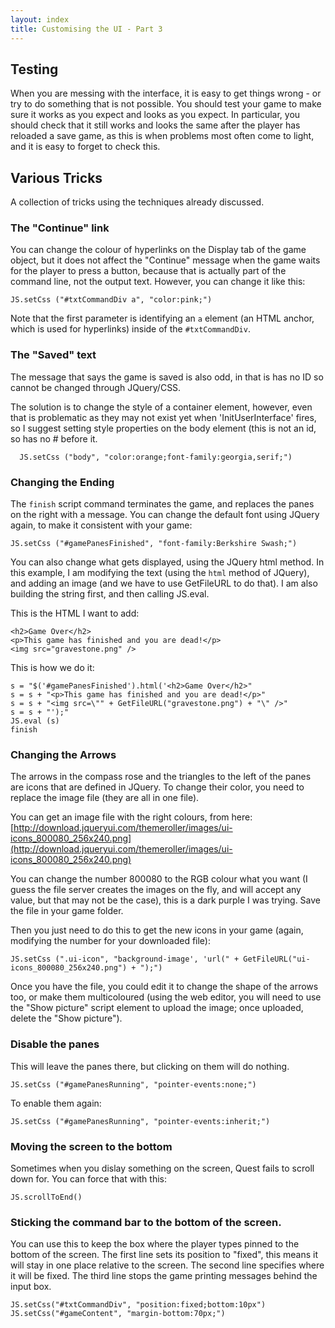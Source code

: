 ```yaml
---
layout: index
title: Customising the UI - Part 3
---
```


Testing
-------

When you are messing with the interface, it is easy to get things wrong - or try to do something that is not possible. You should test your game to make sure it works as you expect and looks as you expect. In particular, you should check that it still works and looks the same after the player has reloaded a save game, as this is when problems most often come to light, and it is easy to forget to check this.


Various Tricks
--------------

A collection of tricks using the techniques already discussed.


### The "Continue" link

You can change the colour of hyperlinks on the Display tab of the game object, but it does not affect the "Continue" message when the game waits for the player to press a button, because that is actually part of the command line, not the output text. However, you can change it like this:

```
JS.setCss ("#txtCommandDiv a", "color:pink;")
```

Note that the first parameter is identifying an `a` element (an HTML anchor, which is used for hyperlinks) inside of the `#txtCommandDiv`.


### The "Saved" text

The message that says the game is saved is also odd, in that is has no ID so cannot be changed through JQuery/CSS.

The solution is to change the style of a container element, however, even that is problematic as they may not exist yet when 'InitUserInterface' fires, so I suggest setting style properties on the body element (this is not an id, so has no # before it.

```
  JS.setCss ("body", "color:orange;font-family:georgia,serif;")
```

### Changing the Ending

The `finish` script command terminates the game, and replaces the panes on the right with a message. You can change the default font using JQuery again, to make it consistent with your game:

```
JS.setCss ("#gamePanesFinished", "font-family:Berkshire Swash;")
```

You can also change what gets displayed, using the JQuery html method. In this example, I am modifying the text (using the `html` method of JQuery), and adding an image (and we have to use GetFileURL to do that). I am also building the string first, and then calling JS.eval.

This is the HTML I want to add:

```
<h2>Game Over</h2>
<p>This game has finished and you are dead!</p>
<img src="gravestone.png" />
```

This is how we do it:

```
s = "$('#gamePanesFinished').html('<h2>Game Over</h2>"
s = s + "<p>This game has finished and you are dead!</p>"
s = s + "<img src=\"" + GetFileURL("gravestone.png") + "\" />"
s = s + "');"
JS.eval (s)
finish
```

### Changing the Arrows

The arrows in the compass rose and the triangles to the left of the panes are icons that are defined in JQuery. To change their color, you need to replace the image file (they are all in one file).

You can get an image file with the right colours, from here:
[http://download.jqueryui.com/themeroller/images/ui-icons_800080_256x240.png](http://download.jqueryui.com/themeroller/images/ui-icons_800080_256x240.png)

You can change the number 800080 to the RGB colour what you want (I guess the file server creates the images on the fly, and will accept any value, but that may not be the case), this is a dark purple I was trying. Save the file in your game folder.

Then you just need to do this to get the new icons in your game (again, modifying the number for your downloaded file):

```
JS.setCss (".ui-icon", "background-image', 'url(" + GetFileURL("ui-icons_800080_256x240.png") + ");")
```

Once you have the file, you could edit it to change the shape of the arrows too, or make them multicoloured (using the web editor, you will need to use the "Show picture" script element to upload the image; once uploaded, delete the "Show picture").


### Disable the panes

This will leave the panes there, but clicking on them will do nothing.

```
JS.setCss ("#gamePanesRunning", "pointer-events:none;")
```

To enable them again:

```
JS.setCss ("#gamePanesRunning", "pointer-events:inherit;")
```


### Moving the screen to the bottom

Sometimes when you dislay something on the screen, Quest fails to scroll down for. You can force that with this:

```
JS.scrollToEnd()
```

### Sticking the command bar to the bottom of the screen.

You can use this to keep the box where the player types pinned to the bottom of the screen. The first line sets its position to "fixed", this means it will stay in one place relative to the screen. The second line specifies where it will be fixed. The third line stops the game printing messages behind the input box.

```
JS.setCss("#txtCommandDiv", "position:fixed;bottom:10px")
JS.setCss("#gameContent", "margin-bottom:70px;")
```

